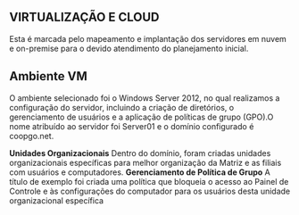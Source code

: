 ## VIRTUALIZAÇÃO E CLOUD
Esta é marcada pelo mapeamento e implantação dos servidores em nuvem e on-premise para o devido atendimento do planejamento inicial. 

## Ambiente VM
O ambiente selecionado foi o Windows Server 2012, no qual realizamos a configuração do servidor, incluindo a criação de diretórios, o gerenciamento de usuários e a aplicação de políticas de grupo (GPO).O nome atribuído ao servidor foi Server01 e o domínio configurado é coopgo.net.

**Unidades Organizacionais**
Dentro do domínio, foram criadas unidades organizacionais específicas para melhor organização da Matriz e as filiais com usuários e computadores.
**Gerenciamento de Política de Grupo**
A título de exemplo foi criada uma política que bloqueia o acesso ao Painel de Controle e às configurações do computador para os usuários desta unidade organizacional específica

